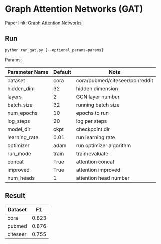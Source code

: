 Graph Attention Networks (GAT)
============

Paper link: [Graph Attention Networks](https://arxiv.org/abs/1710.10903)

Run
-------
```python
python run_gat.py [--optional_params=params]
```

Params:

| Parameter Name | Default | Note |
| ----------------- | -------------- | ------------------------------- |
| dataset           | cora           | cora/pubmed/citeseer/ppi/reddit |
| hidden_dim        | 32             | hidden dimension                |
| layers            | 2              | GCN layer number                |
| batch_size        | 32             | running batch size              |
| num_epochs        | 10             | epochs to run                   |
| log_steps         | 20             | log per steps                   |
| model_dir         | ckpt           | checkpoint dir                  |
| learning_rate     | 0.01           | run learning rate               |
| optimizer         | adam           | run optimizer algorithm         |
| run_mode          | train          | train/evaluate                  |
| concat            | True           | attention concat                |
| improved          | True           | attention improved              |
| num_heads         | 1              | attention head number           |

Result
------
| Dataset | F1 |
| ---------- | ------------------ |
| cora       | 0.823              |
| pubmed     | 0.876              |
| citeseer   | 0.755              |

